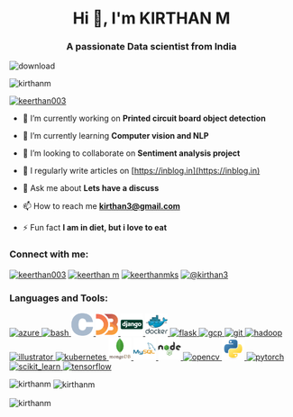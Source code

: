  

<h1 align="center">Hi 👋, I'm KIRTHAN M</h1>
<h3 align="center">A passionate Data scientist from India</h3>


   ![download](https://user-images.githubusercontent.com/76951087/114719562-d87fcd00-9d54-11eb-94bf-d377ba491efe.jpg)  

<p align="left"> <img src="https://komarev.com/ghpvc/?username=kirthanm&label=Profile%20views&color=0e75b6&style=flat" alt="kirthanm" /> </p>

<p align="left"> <a href="https://twitter.com/keerthan003" target="blank"><img src="https://img.shields.io/twitter/follow/keerthan003?logo=twitter&style=for-the-badge" alt="keerthan003" /></a> </p>

- 🔭 I’m currently working on **Printed circuit board object detection**

- 🌱 I’m currently learning **Computer vision and NLP**

- 👯 I’m looking to collaborate on **Sentiment analysis project**

- 📝 I regularly write articles on [https://inblog.in](https://inblog.in)

- 💬 Ask me about **Lets have a discuss**

- 📫 How to reach me **kirthan3@gmail.com**

- ⚡ Fun fact **I am in diet, but i love to eat**

<h3 align="left">Connect with me:</h3>
<p align="left">
<a href="https://twitter.com/keerthan003" target="blank"><img align="center" src="https://cdn.jsdelivr.net/npm/simple-icons@3.0.1/icons/twitter.svg" alt="keerthan003" height="30" width="40" /></a>
<a href="https://linkedin.com/in/keerthan m" target="blank"><img align="center" src="https://cdn.jsdelivr.net/npm/simple-icons@3.0.1/icons/linkedin.svg" alt="keerthan m" height="30" width="40" /></a>
<a href="https://instagram.com/keerthanmks" target="blank"><img align="center" src="https://cdn.jsdelivr.net/npm/simple-icons@3.0.1/icons/instagram.svg" alt="keerthanmks" height="30" width="40" /></a>
<a href="https://medium.com/@kirthan3" target="blank"><img align="center" src="https://cdn.jsdelivr.net/npm/simple-icons@3.0.1/icons/medium.svg" alt="@kirthan3" height="30" width="40" /></a>
</p>

<h3 align="left">Languages and Tools:</h3>
<p align="left"> <a href="https://azure.microsoft.com/en-in/" target="_blank"> <img src="https://www.vectorlogo.zone/logos/microsoft_azure/microsoft_azure-icon.svg" alt="azure" width="40" height="40"/> </a> <a href="https://www.gnu.org/software/bash/" target="_blank"> <img src="https://www.vectorlogo.zone/logos/gnu_bash/gnu_bash-icon.svg" alt="bash" width="40" height="40"/> </a> <a href="https://www.cprogramming.com/" target="_blank"> <img src="https://raw.githubusercontent.com/devicons/devicon/master/icons/c/c-original.svg" alt="c" width="40" height="40"/> </a> <a href="https://d3js.org/" target="_blank"> <img src="https://raw.githubusercontent.com/devicons/devicon/master/icons/d3js/d3js-original.svg" alt="d3js" width="40" height="40"/> </a> <a href="https://www.djangoproject.com/" target="_blank"> <img src="https://raw.githubusercontent.com/devicons/devicon/master/icons/django/django-original.svg" alt="django" width="40" height="40"/> </a> <a href="https://www.docker.com/" target="_blank"> <img src="https://raw.githubusercontent.com/devicons/devicon/master/icons/docker/docker-original-wordmark.svg" alt="docker" width="40" height="40"/> </a> <a href="https://flask.palletsprojects.com/" target="_blank"> <img src="https://www.vectorlogo.zone/logos/pocoo_flask/pocoo_flask-icon.svg" alt="flask" width="40" height="40"/> </a> <a href="https://cloud.google.com" target="_blank"> <img src="https://www.vectorlogo.zone/logos/google_cloud/google_cloud-icon.svg" alt="gcp" width="40" height="40"/> </a> <a href="https://git-scm.com/" target="_blank"> <img src="https://www.vectorlogo.zone/logos/git-scm/git-scm-icon.svg" alt="git" width="40" height="40"/> </a> <a href="https://hadoop.apache.org/" target="_blank"> <img src="https://www.vectorlogo.zone/logos/apache_hadoop/apache_hadoop-icon.svg" alt="hadoop" width="40" height="40"/> </a> <a href="https://www.adobe.com/in/products/illustrator.html" target="_blank"> <img src="https://www.vectorlogo.zone/logos/adobe_illustrator/adobe_illustrator-icon.svg" alt="illustrator" width="40" height="40"/> </a> <a href="https://kubernetes.io" target="_blank"> <img src="https://www.vectorlogo.zone/logos/kubernetes/kubernetes-icon.svg" alt="kubernetes" width="40" height="40"/> </a> <a href="https://www.mongodb.com/" target="_blank"> <img src="https://raw.githubusercontent.com/devicons/devicon/master/icons/mongodb/mongodb-original-wordmark.svg" alt="mongodb" width="40" height="40"/> </a> <a href="https://www.mysql.com/" target="_blank"> <img src="https://raw.githubusercontent.com/devicons/devicon/master/icons/mysql/mysql-original-wordmark.svg" alt="mysql" width="40" height="40"/> </a> <a href="https://nodejs.org" target="_blank"> <img src="https://raw.githubusercontent.com/devicons/devicon/master/icons/nodejs/nodejs-original-wordmark.svg" alt="nodejs" width="40" height="40"/> </a> <a href="https://opencv.org/" target="_blank"> <img src="https://www.vectorlogo.zone/logos/opencv/opencv-icon.svg" alt="opencv" width="40" height="40"/> </a> <a href="https://www.python.org" target="_blank"> <img src="https://raw.githubusercontent.com/devicons/devicon/master/icons/python/python-original.svg" alt="python" width="40" height="40"/> </a> <a href="https://pytorch.org/" target="_blank"> <img src="https://www.vectorlogo.zone/logos/pytorch/pytorch-icon.svg" alt="pytorch" width="40" height="40"/> </a> <a href="https://scikit-learn.org/" target="_blank"> <img src="https://upload.wikimedia.org/wikipedia/commons/0/05/Scikit_learn_logo_small.svg" alt="scikit_learn" width="40" height="40"/> </a> <a href="https://www.tensorflow.org" target="_blank"> <img src="https://www.vectorlogo.zone/logos/tensorflow/tensorflow-icon.svg" alt="tensorflow" width="40" height="40"/> </a> </p>

<p><img align="left" src="https://github-readme-stats.vercel.app/api/top-langs?username=kirthanm&show_icons=true&locale=en&layout=compact" alt="kirthanm" /></p>

<p>&nbsp;<img align="center" src="https://github-readme-stats.vercel.app/api?username=kirthanm&show_icons=true&locale=en" alt="kirthanm" /></p>

<p><img align="center" src="https://github-readme-streak-stats.herokuapp.com/?user=kirthanm&" alt="kirthanm" /></p>

